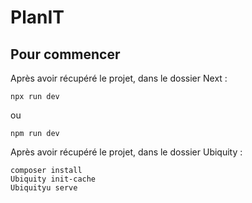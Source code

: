 # PlanIT

## Pour commencer

Après avoir récupéré le projet, dans le dossier Next :
```
npx run dev
```
ou
```
npm run dev
```
Après avoir récupéré le projet, dans le dossier Ubiquity :

```
composer install
Ubiquity init-cache
Ubiquityu serve
```
